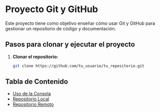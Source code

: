 # Proyecto Git y GitHub

Este proyecto tiene como objetivo enseñar cómo usar Git y GitHub para gestionar un repositorio de código y documentación.

## Pasos para clonar y ejecutar el proyecto

1. **Clonar el repositorio:**
   ```sh
   git clone https://github.com/tu_usuario/tu_repositorio.git

## Tabla de Contenido

- [Uso de la Consola](docs/uso_consola.md)
- [Repositorio Local](docs/repositorio_local.md)
- [Repositorio Remoto](docs/repositorio_remoto.md)

